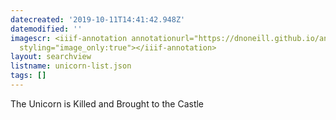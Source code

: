 ```yaml
---
datecreated: '2019-10-11T14:41:42.948Z'
datemodified: ''
imagescr: <iiif-annotation annotationurl="https://dnoneill.github.io/annotate/annotations/3e09b028-ec35-11e9-96a6-88e9fe7026e8.json"
  styling="image_only:true"></iiif-annotation>
layout: searchview
listname: unicorn-list.json
tags: []
---
```

The Unicorn is Killed and Brought to the Castle